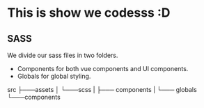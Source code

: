 # This is show we codesss :D

## SASS
We divide our sass files in two folders. 
* Components for both vue components and UI components. 
* Globals for global styling. 

src
├───assets
│ └───scss
|   ├─── components
|   └─── globals
└───components


